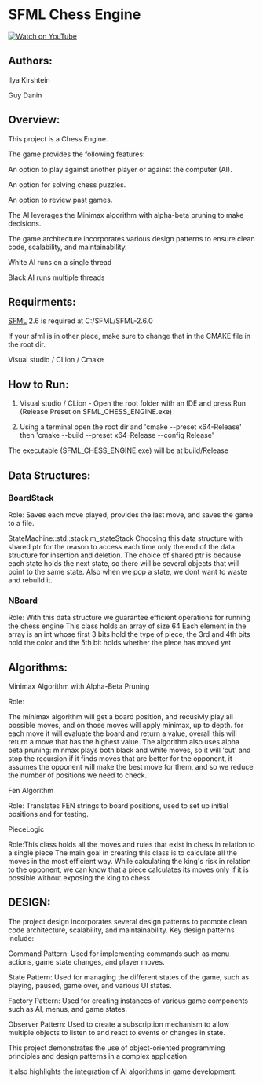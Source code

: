 # SFML Chess Engine

[![Watch on YouTube](https://img.shields.io/badge/Watch%20on-YouTube-red?logo=youtube&style=for-the-badge)](https://www.youtube.com/watch?v=P3rxAs5GV68)

## Authors: 

Ilya Kirshtein

Guy Danin

## Overview:

This project is a Chess Engine. 

The game provides the following features:

An option to play against another player or against the computer (AI).

An option for solving chess puzzles.

An option to review past games.

The AI leverages the Minimax algorithm with alpha-beta pruning to make decisions. 

The game architecture incorporates various design patterns to ensure clean code, scalability, and maintainability.

White AI runs on a single thread

Black AI runs multiple threads

## Requirments:

[SFML](https://www.sfml-dev.org/) 2.6 is required at C:/SFML/SFML-2.6.0

If your sfml is in other place, make sure to change that in the CMAKE file in the root dir.

Visual studio / CLion / Cmake

## How to Run:

1. Visual studio / CLion - Open the root folder with an IDE and press Run (Release Preset on SFML_CHESS_ENGINE.exe)
  
2. Using a terminal open the root dir and 'cmake --preset x64-Release' then 'cmake --build --preset x64-Release --config Release'

The executable (SFML_CHESS_ENGINE.exe) will be at build/Release

## Data Structures:

### BoardStack

Role: Saves each move played, provides the last move, and saves the game to a file.

StateMachine::std::stack<statePtr> m_stateStack 
Choosing this data structure with shared ptr for the reason to access each 
time only the end of the data structure for insertion and deletion. 
The choice of shared ptr is because each state holds the next state, 
so there will be several objects that will point to the same state.
Also when we pop a state, we dont want to waste and rebuild it.

### NBoard
Role: With this data structure we guarantee efficient operations for running the chess engine 
This class holds an array of size 64
Each element in the array is an int whose first 3 bits hold the type of piece, 
the 3rd and 4th bits hold the color and the 5th bit holds whether the piece has moved yet

## Algorithms:

Minimax Algorithm with Alpha-Beta Pruning

Role:

The minimax algorithm will get a board position, and recusivly play all possible moves, 
and on those moves will apply minimax, up to depth.
for each move it will evaluate the board and return a value,
overall this will return a move that has the highest value.
The algorithm also uses alpha beta pruning:
minmax plays both black and white moves, so
it will 'cut' and stop the recursion if it finds moves that are better for the opponent,
it assumes the opponent will make the best move for them, and so we reduce the number 
of positions we need to check.

Fen Algorithm

Role: Translates FEN strings to board positions, used to set up initial positions and for testing.

PieceLogic

Role:This class holds all the moves and rules that exist in chess in relation to a single piece
The main goal in creating this class is to calculate all the moves in the most efficient way. 
While calculating the king's risk in relation to the opponent, 
we can know that a piece calculates its moves only if it is possible without exposing the king to chess

## DESIGN:

The project design incorporates several design patterns to promote clean code architecture, scalability, and maintainability. Key design patterns include:

Command Pattern: Used for implementing commands such as menu actions, game state changes, and player moves.

State Pattern: Used for managing the different states of the game, such as playing, paused, game over, and various UI states.

Factory Pattern: Used for creating instances of various game components such as AI, menus, and game states.

Observer Pattern: Used to create a subscription mechanism to allow multiple objects to listen to and react to events or changes in state.


This project demonstrates the use of object-oriented programming principles and design patterns in a complex application. 

It also highlights the integration of AI algorithms in game development.



